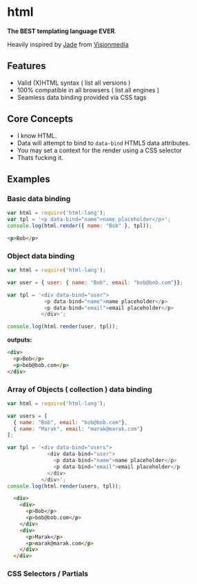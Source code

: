 # html

**The BEST templating language EVER**.

Heavily inspired by [Jade](http://github.com/visionmedia/jade) from [Visionmedia](http://github.com/visionmedia/)

## Features

 - Valid (X)HTML syntax ( list all versions )
 - 100% compatible in all browsers ( list all engines )
 - Seamless data binding provided via CSS tags

## Core Concepts 

 - I know HTML.
 - Data will attempt to bind to `data-bind` HTML5 data attributes.
 - You may set a context for the render using a CSS selector
 - Thats fucking it.

## Examples

### Basic data binding


```js
var html = require('html-lang');
var tpl = '<p data-bind="name">name placeholder</p>';
console.log(html.render({ name: "Bob" }, tpl));
```

```html
<p>Bob</p>
```

### Object data binding

```js
var html = require('html-lang');

var user = { user: { name: "Bob", email: "bob@bob.com"}};

var tpl = '<div data-bind="user">
            <p data-bind="name">name placeholder</p>
            <p data-bind="email">email placeholder</p>
           </div>';

console.log(html.render(user, tpl));
```

**outputs:**

```html
<div>
  <p>Bob</p>
  <p>bob@bob.com</p>
</div>
```

### Array of Objects ( collection ) data binding

```js
var html = require('html-lang');

var users = [ 
  { name: "Bob", email: "bob@bob.com"}, 
  { name: "Marak", email: "marak@marak.com"}
];

var tpl = '<div data-bind="users">
             <div data-bind="user">
               <p data-bind="name">name placeholder</p>
               <p data-bind="email">email placeholder</p
             </div>
           </div>';
console.log(html.render(users, tpl));
```

```html
  <div>
    <div>
      <p>Bob</p>
      <p>bob@bob.com</p>
    </div>
    <div>
      <p>Marak</p>
      <p>marak@marak.com</p>
    </div>
  </div>
```


### CSS Selectors / Partials